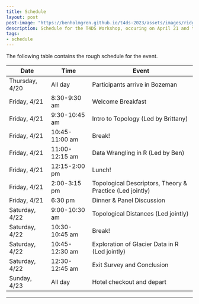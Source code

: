 ```yaml
---
title: Schedule
layout: post
post-image: "https://benholmgren.github.io/t4ds-2023/assets/images/ridge.JPG"
description: Schedule for the T4DS Workshop, occuring on April 21 and the morning of April 22, 2023 in Bozeman, Montana.
tags:
- schedule
---
```


The following table contains the rough schedule for the event.

| Date        | Time        | Event       |
| ----------- | ----------- | ----------- |
| Thursday, 4/20 | All day  | Participants arrive in Bozeman |
| Friday, 4/21   | 8:30-9:30 am       | Welcome Breakfast |
| Friday, 4/21   | 9:30-10:45 am       | Intro to Topology (Led by Brittany) |
| Friday, 4/21   | 10:45-11:00 am       | Break! |
| Friday, 4/21   | 11:00-12:15 am      | Data Wrangling in R (Led by Ben) |
| Friday, 4/21   | 12:15-2:00 pm      | Lunch! |
| Friday, 4/21   | 2:00-3:15 pm      | Topological Descriptors, Theory & Practice (Led jointly) |
| Friday, 4/21   | 6:30 pm      | Dinner & Panel Discussion |
| Saturday, 4/22   | 9:00-10:30 am       | Topological Distances (Led jointly) |
| Saturday, 4/22   | 10:30-10:45 am       | Break! |
| Saturday, 4/22   | 10:45-12:30 am       | Exploration of Glacier Data in R (Led jointly) |
| Saturday, 4/22   | 12:30-12:45 am       | Exit Survey and Conclusion |
| Sunday, 4/23   | All day       | Hotel checkout and depart |







---